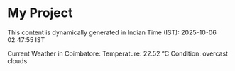 # My Project

This content is dynamically generated in Indian Time (IST): 2025-10-06 02:47:55 IST


Current Weather in Coimbatore:
Temperature: 22.52 °C
Condition: overcast clouds
